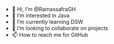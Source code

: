 - 👋 Hi, I’m @RamassafraGH
- 👀 I’m interested in Java
- 🌱 I’m currently learning DSW
- 💞️ I’m looking to collaborate on projects
- 📫 How to reach me for GitHub

<!---
RamassafraGH/RamassafraGH is a ✨ special ✨ repository because its `README.md` (this file) appears on your GitHub profile.
You can click the Preview link to take a look at your changes.
--->
